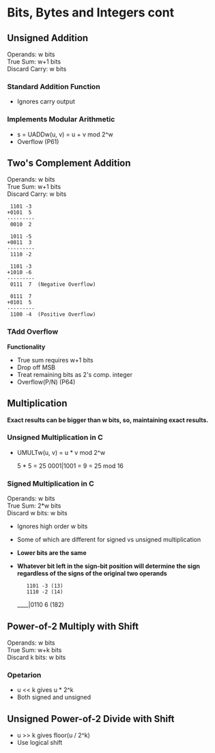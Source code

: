 # Bits, Bytes and Integers cont

## Unsigned Addition
Operands: w bits    
True Sum: w+1 bits    
Discard Carry: w bits    

### Standard Addition Function
+ Ignores carry output
### Implements Modular Arithmetic
+ s = UADDw(u, v) = u + v mod 2^w
+ Overflow (P61)

## Two's Complement Addition
Operands: w bits    
True Sum: w+1 bits    
Discard Carry: w bits    
	
	 1101 -3
	+0101  5
	---------
	 0010  2

	 1011 -5
	+0011  3
	---------
	 1110 -2 

	 1101 -3
	+1010 -6
	---------
	 0111  7  (Negative Overflow)

	 0111  7
	+0101  5
	---------
	 1100 -4  (Positive Overflow)
### TAdd Overflow
**Functionality**    
+ True sum requires w+1 bits
+ Drop off MSB
+ Treat remaining bits as 2's comp. integer
+ Overflow(P/N) (P64)

## Multiplication
**Exact results can be bigger than w bits, so, maintaining exact results.**      
### Unsigned Multiplication in C
+ UMULTw(u, v) = u * v mod 2^w   

	 5 * 5 = 25
 	 0001|1001 = 9 = 25 mod 16
    
### Signed Multiplication in C
Operands: w bits    
True Sum: 2\*w bits    
Discard w bits: w bits    
+ Ignores high order w bits
+ Some of which are different for signed vs unsigned multiplication
+ **Lower bits are the same**
+ **Whatever bit left in the sign-bit position will determine the sign regardless of the signs of the original two operands**

		 1101 -3 (13)
		 1110 -2 (14)
	 ____|0110  6 (182)

## Power-of-2 Multiply with Shift
Operands: w bits    
True Sum: w+k bits    
Discard k bits: w bits    
### Opetarion
+ u << k gives u * 2^k
+ Both signed and unsigned    
    
## Unsigned Power-of-2 Divide with Shift
+ u \>\> k gives floor(u / 2^k)
+ Use logical shift
